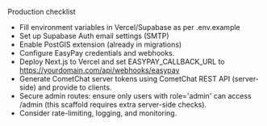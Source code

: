 Production checklist
- Fill environment variables in Vercel/Supabase as per .env.example
- Set up Supabase Auth email settings (SMTP)
- Enable PostGIS extension (already in migrations)
- Configure EasyPay credentials and webhooks.
- Deploy Next.js to Vercel and set EASYPAY_CALLBACK_URL to https://yourdomain.com/api/webhooks/easypay
- Generate CometChat server tokens using CometChat REST API (server-side) and provide to clients.
- Secure admin routes: ensure only users with role='admin' can access /admin (this scaffold requires extra server-side checks).
- Consider rate-limiting, logging, and monitoring.
